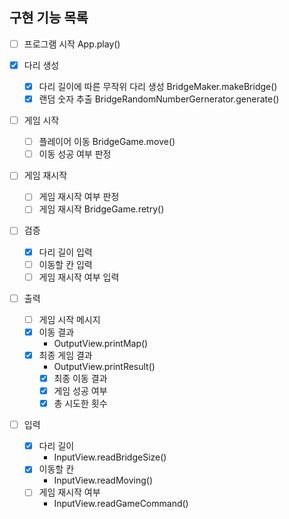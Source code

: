 ## 구현 기능 목록

- [ ] 프로그램 시작
    App.play()

- [x] 다리 생성
    - [x] 다리 길이에 따른 무작위 다리 생성
        BridgeMaker.makeBridge()
    - [x] 랜덤 숫자 추출
        BridgeRandomNumberGernerator.generate()

- [ ] 게임 시작
    - [ ] 플레이어 이동
        BridgeGame.move()
    - [ ] 이동 성공 여부 판정

- [ ] 게임 재시작
    - [ ] 게임 재시작 여부 판정
    - [ ] 게임 재시작
        BridgeGame.retry()

- [ ] 검증
    - [x] 다리 길이 입력
    - [ ] 이동할 칸 입력
    - [ ] 게임 재시작 여부 입력

- [ ] 출력
    - [ ] 게임 시작 메시지
    - [x] 이동 결과
        - OutputView.printMap()
    - [x] 최종 게임 결과
        - OutputView.printResult()
        - [x] 최종 이동 결과
        - [x] 게임 성공 여부
        - [x] 총 시도한 횟수

- [ ] 입력
    - [x] 다리 길이
        - InputView.readBridgeSize()
    - [x] 이동할 칸
        - InputView.readMoving()
    - [ ] 게임 재시작 여부
        - InputView.readGameCommand()